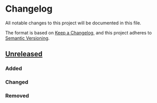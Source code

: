 # Changelog

All notable changes to this project will be documented in this file.

The format is based on [Keep a Changelog](https://keepachangelog.com/en/1.0.0/),
and this project adheres to [Semantic Versioning](https://semver.org/spec/v2.0.0.html).

## [Unreleased]
 
### Added
### Changed
### Removed

[unreleased]: https://github.com/MatheusRich/benchable/compare/v0.0.110...HEAD
[0.0.1]: https://github.com/MatheusRich/benchable/releases/tag/v0.0.1